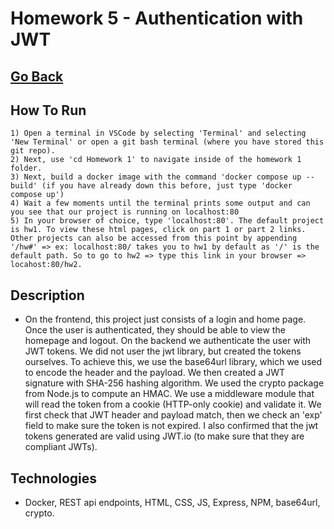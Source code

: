 # Homework 5 - Authentication with JWT

## [Go Back](./README.md)

## How To Run

    1) Open a terminal in VSCode by selecting 'Terminal' and selecting 'New Terminal' or open a git bash terminal (where you have stored this git repo).
    2) Next, use 'cd Homework 1' to navigate inside of the homework 1 folder.
    3) Next, build a docker image with the command 'docker compose up --build' (if you have already down this before, just type 'docker compose up')
    4) Wait a few moments until the terminal prints some output and can you see that our project is running on localhost:80
    5) In your browser of choice, type 'localhost:80'. The default project is hw1. To view these html pages, click on part 1 or part 2 links. Other projects can also be accessed from this point by appending '/hw#' => ex: localhost:80/ takes you to hw1 by default as '/' is the default path. So to go to hw2 => type this link in your browser => locahost:80/hw2.

## Description

- On the frontend, this project just consists of a login and home page. Once the user is authenticated, they should be able to view the homepage and logout. On the backend we authenticate the user with JWT tokens. We did not user the jwt library, but created the tokens ourselves. To achieve this, we use the base64url library, which we used to encode the header and the payload. We then created a JWT signature with SHA-256 hashing algorithm. We used the crypto package from Node.js to compute an HMAC. We use a middleware module that will read the token from a cookie (HTTP-only cookie) and validate it. We first check that JWT header and payload match, then we check an 'exp' field to make sure the token is not expired. I also confirmed that the jwt tokens generated are valid using JWT.io (to make sure that they are compliant JWTs).

## Technologies

- Docker, REST api endpoints, HTML, CSS, JS, Express, NPM, base64url, crypto.
